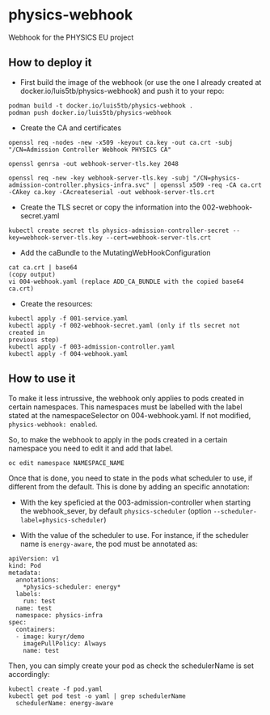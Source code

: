 # physics-webhook
Webhook for the PHYSICS EU project

## How to deploy it

* First build the image of the webhook (or use the one I already created at
  docker.io/luis5tb/physics-webhook) and push it to your repo:

```
podman build -t docker.io/luis5tb/physics-webhook .
podman push docker.io/luis5tb/physics-webhook
```

* Create the CA and certificates
```
openssl req -nodes -new -x509 -keyout ca.key -out ca.crt -subj "/CN=Admission Controller Webhook PHYSICS CA"

openssl genrsa -out webhook-server-tls.key 2048

openssl req -new -key webhook-server-tls.key -subj "/CN=physics-admission-controller.physics-infra.svc" | openssl x509 -req -CA ca.crt -CAkey ca.key -CAcreateserial -out webhook-server-tls.crt
```

* Create the TLS secret or copy the information into the 002-webhook-secret.yaml
```
kubectl create secret tls physics-admission-controller-secret --key=webhook-server-tls.key --cert=webhook-server-tls.crt
```

* Add the caBundle to the MutatingWebHookConfiguration
```
cat ca.crt | base64
(copy output)
vi 004-webhook.yaml (replace ADD_CA_BUNDLE with the copied base64 ca.crt)
```

* Create the resources:

```
kubectl apply -f 001-service.yaml
kubectl apply -f 002-webhook-secret.yaml (only if tls secret not created in
previous step)
kubectl apply -f 003-admission-controller.yaml
kubectl apply -f 004-webhook.yaml
```

## How to use it

To make it less intrussive, the webhook only applies to pods created in certain
namespaces. This namespaces must be labelled with the label stated at the
namespaceSelector on 004-webhook.yaml. If not modified, `physics-webhook:
enabled`.

So, to make the webhook to apply in the pods created in a certain namespace you
need to edit it and add that label.

```
oc edit namespace NAMESPACE_NAME
```

Once that is done, you need to state in the pods what scheduler to use, if
different from the default. This is done by adding an specific annotation:

* With the key speficied at the 003-admission-controller when starting the
  webhook_sever, by default `physics-scheduler` (option
  `--scheduler-label=physics-scheduler`)

* With the value of the scheduler to use. For instance, if the scheduler name is
  `energy-aware`, the pod must be annotated as:

```
apiVersion: v1
kind: Pod
metadata:
  annotations:
    *physics-scheduler: energy*
  labels:
    run: test
  name: test
  namespace: physics-infra
spec:
  containers:
  - image: kuryr/demo
    imagePullPolicy: Always
    name: test
```

Then, you can simply create your pod as check the schedulerName is set
accordingly:

```
kubectl create -f pod.yaml
kubectl get pod test -o yaml | grep schedulerName
  schedulerName: energy-aware
```

